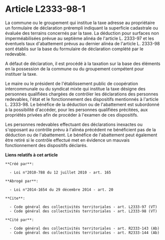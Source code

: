 # Article L2333-98-1

La commune ou le groupement qui institue la taxe adresse au propriétaire un formulaire de déclaration prérempli indiquant la
superficie cadastrale ou évaluée des terrains concernés par la taxe. La déduction pour surfaces non imperméabilisées prévue
au septième alinéa de l'article L. 2333-97 et les éventuels taux d'abattement prévus au dernier alinéa de l'article L.
2333-98 sont établis sur la base du formulaire de déclaration complété par le redevable. 

A défaut de déclaration, il est procédé à la taxation sur la base des éléments en la possession de la commune ou du
groupement compétent pour instituer la taxe. 

Le maire ou le président de l'établissement public de coopération intercommunale ou du syndicat mixte qui institue la taxe
désigne des personnes qualifiées chargées de contrôler les déclarations des personnes redevables, l'état et le fonctionnement
des dispositifs mentionnés à l'article L. 2333-98. Le bénéfice de la déduction ou de l'abattement est subordonné à la
possibilité d'accéder, pour les personnes qualifiées précitées, aux propriétés privées afin de procéder à l'examen de ces
dispositifs. 

Les personnes redevables effectuant des déclarations inexactes ou s'opposant au contrôle prévu à l'alinéa précédent ne
bénéficient pas de la déduction ou de l'abattement. Le bénéfice de l'abattement peut également être retiré si le contrôle
effectué met en évidence un mauvais fonctionnement des dispositifs déclarés.

**Liens relatifs à cet article**

	**Créé par**:

	  - Loi n°2010-788 du 12 juillet 2010 - art. 165

	**Abrogé par**:

	  - Loi n°2014-1654 du 29 décembre 2014 - art. 20

	**Cite**:

	  - Code général des collectivités territoriales - art. L2333-97 (VT)
	  - Code général des collectivités territoriales - art. L2333-98 (VT)

	**Cité par**:

	  - Code général des collectivités territoriales - art. R2333-143 (Ab)
	  - Code général des collectivités territoriales - art. R2333-144 (Ab)

